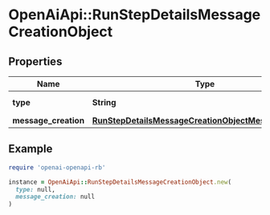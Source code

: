 # OpenAiApi::RunStepDetailsMessageCreationObject

## Properties

| Name | Type | Description | Notes |
| ---- | ---- | ----------- | ----- |
| **type** | **String** | Always &#x60;message_creation&#x60;&#x60;. |  |
| **message_creation** | [**RunStepDetailsMessageCreationObjectMessageCreation**](RunStepDetailsMessageCreationObjectMessageCreation.md) |  |  |

## Example

```ruby
require 'openai-openapi-rb'

instance = OpenAiApi::RunStepDetailsMessageCreationObject.new(
  type: null,
  message_creation: null
)
```

